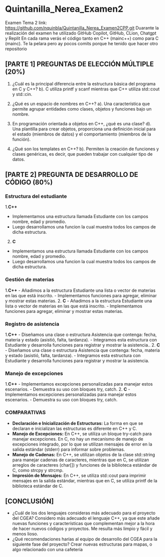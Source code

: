 # Quintanilla_Nerea_Examen2
Examen Tema 2
link: https://github.com/nquinbla/Quintanilla_Nerea_Examen2CPP.git
Duarante la realización del examen he utilizado GitHub Copilot, GitHub, CLion, Chatgpt y Replit
En cada rama verás el código tanto en C++ (mainc++) como para C (mainc). 
Te la pelara pero ay pocos comits porque he tenido que hacer otro repositorio

## [PARTE 1] PREGUNTAS DE ELECCIÓN MÚLTIPLE (20%)
1. ¿Cuál es la principal diferencia entre la estructura básica del programa en C y C++?
b). C utiliza printf y scanf mientras que C++ utiliza std::cout y std::cin.

2. ¿Qué es un espacio de nombres en C++?
a). Una característica que permite agrupar entidades como clases, objetos y funciones bajo un nombre.

3. En programación orientada a objetos en C++, ¿qué es una clase?
d). Una plantilla para crear objetos, proporciona una definición inicial para el estado (miembros de datos) y el comportamiento (miembros de la función).

4. ¿Qué son los templates en C++?
b). Permiten la creación de funciones y clases genéricas, es decir, que pueden trabajar con cualquier tipo de datos.


## [PARTE 2] PREGUNTA DE DESARROLLO DE CÓDIGO (80%)
### Estructura del estudiante
  1.**C++**
   - Implementamos una estructura llamada Estudiante con los campos nombre, edad y promedio.
   - Luego desarrollamos una funcion la cual muestra todos los campos de dicha estructura.
  2. **C**
   - Implementamos una estructura llamada Estudiante con los campos nombre, edad y promedio.
   - Luego desarrollamos una funcion la cual muestra todos los campos de dicha estructura.

### Gestión de materias
 1.**C++**
    - Añadimos a la estructura Estudiante una lista o vector de materias en las que está inscrito.
    - Implementamos funciones para agregar, eliminar y mostrar estas materias.
  2. **C**
    - Añadimos a la estructura Estudiante una lista o vector de materias en las que está inscrito.
    - Implementamos funciones para agregar, eliminar y mostrar estas materias.
     
### Registro de asistencia
 1.**C++**
    - Diseñamos una clase o estructura Asistencia que contenga: fecha, materia y estado (asistió, falta, tardanza).
    - Integramos esta estructura con Estudiante y desarrolla funciones para registrar y mostrar la asistencia..
  2. **C**
    - Diseñamos una clase o estructura Asistencia que contenga: fecha, materia y estado (asistió, falta, tardanza).
    - Integramos esta estructura con Estudiante y desarrolla funciones para registrar y mostrar la asistencia.
    
### Manejo de excepciones
 1.**C++**
    - Implementamos excepciones personalizadas para manejar estos escenarios.
    - Demuestra su uso con bloques try, catch.
  2. **C**
    - Implementamos excepciones personalizadas para manejar estos escenarios.
    - Demuestra su uso con bloques try, catch.

### COMPARATIVAS
- **Declaración e Inicialización de Estructuras:** La forma en que se declaran e inicializan las estructuras es diferente en C++ y C.
- **Manejo de Excepciones:** En C++, se utiliza un bloque try-catch para manejar excepciones. En C, no hay un mecanismo de manejo de excepciones integrado, por lo que se utilizan mensajes de error en la salida estándar (stderr) para informar sobre problemas.
- **Manejo de Cadenas:** En C++, se utilizan objetos de la clase std::string para manejar cadenas de caracteres, mientras que en C, se utilizan arreglos de caracteres (char[]) y funciones de la biblioteca estándar de C, como strcpy y strcmp.
- **Impresión de Mensajes:** En C++, se utiliza std::cout para imprimir mensajes en la salida estándar, mientras que en C, se utiliza printf de la biblioteca estándar de C.

## [CONCLUSIÓN]
* ¿Cuál de los dos lenguajes consideras más adecuado para el proyecto del CGEA?
  Considero más adecuado el lenguaje C++, ya que este añade nuevas funciones y características que complementan mejor a la hora de hacer nuevos códigos y proyectos. Me resulta más limpio y fácil y menos lioso. 
* ¿Qué recomendaciones harías al equipo de desarrollo del CGEA para la siguiente fase del proyecto?
  Crear nuevas estructuras para mapas, o algo relacionado con una cafetería
